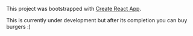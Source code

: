 This project was bootstrapped with [Create React App](https://github.com/facebookincubator/create-react-app).

This is currently under development but after its completion you can buy burgers :) 